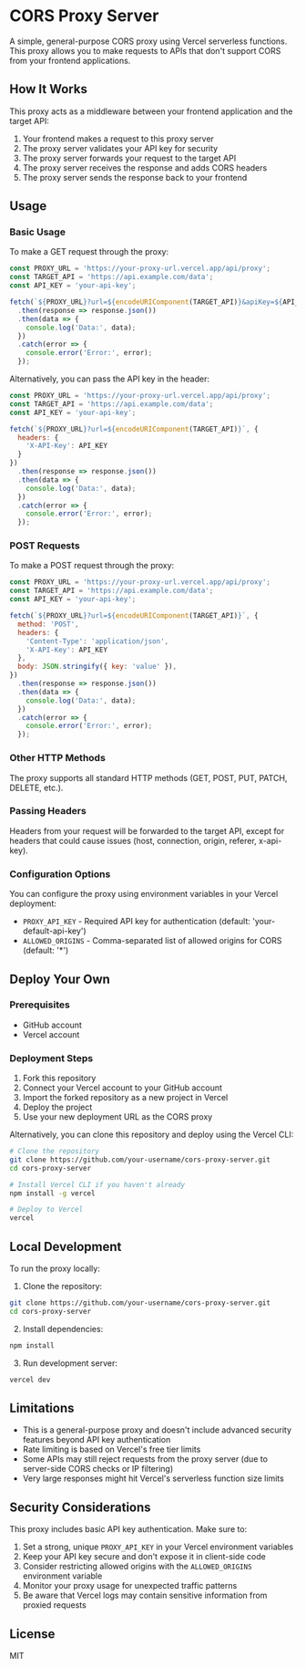 # CORS Proxy Server

A simple, general-purpose CORS proxy using Vercel serverless functions. This proxy allows you to make requests to APIs that don't support CORS from your frontend applications.

## How It Works

This proxy acts as a middleware between your frontend application and the target API:

1. Your frontend makes a request to this proxy server
2. The proxy server validates your API key for security
3. The proxy server forwards your request to the target API
4. The proxy server receives the response and adds CORS headers
5. The proxy server sends the response back to your frontend

## Usage

### Basic Usage

To make a GET request through the proxy:

```javascript
const PROXY_URL = 'https://your-proxy-url.vercel.app/api/proxy';
const TARGET_API = 'https://api.example.com/data';
const API_KEY = 'your-api-key';

fetch(`${PROXY_URL}?url=${encodeURIComponent(TARGET_API)}&apiKey=${API_KEY}`)
  .then(response => response.json())
  .then(data => {
    console.log('Data:', data);
  })
  .catch(error => {
    console.error('Error:', error);
  });
```

Alternatively, you can pass the API key in the header:

```javascript
const PROXY_URL = 'https://your-proxy-url.vercel.app/api/proxy';
const TARGET_API = 'https://api.example.com/data';
const API_KEY = 'your-api-key';

fetch(`${PROXY_URL}?url=${encodeURIComponent(TARGET_API)}`, {
  headers: {
    'X-API-Key': API_KEY
  }
})
  .then(response => response.json())
  .then(data => {
    console.log('Data:', data);
  })
  .catch(error => {
    console.error('Error:', error);
  });
```

### POST Requests

To make a POST request through the proxy:

```javascript
const PROXY_URL = 'https://your-proxy-url.vercel.app/api/proxy';
const TARGET_API = 'https://api.example.com/data';
const API_KEY = 'your-api-key';

fetch(`${PROXY_URL}?url=${encodeURIComponent(TARGET_API)}`, {
  method: 'POST',
  headers: {
    'Content-Type': 'application/json',
    'X-API-Key': API_KEY
  },
  body: JSON.stringify({ key: 'value' }),
})
  .then(response => response.json())
  .then(data => {
    console.log('Data:', data);
  })
  .catch(error => {
    console.error('Error:', error);
  });
```

### Other HTTP Methods

The proxy supports all standard HTTP methods (GET, POST, PUT, PATCH, DELETE, etc.).

### Passing Headers

Headers from your request will be forwarded to the target API, except for headers that could cause issues (host, connection, origin, referer, x-api-key).

### Configuration Options

You can configure the proxy using environment variables in your Vercel deployment:

- `PROXY_API_KEY` - Required API key for authentication (default: 'your-default-api-key')
- `ALLOWED_ORIGINS` - Comma-separated list of allowed origins for CORS (default: '*')

## Deploy Your Own

### Prerequisites

- GitHub account
- Vercel account

### Deployment Steps

1. Fork this repository
2. Connect your Vercel account to your GitHub account
3. Import the forked repository as a new project in Vercel
4. Deploy the project
5. Use your new deployment URL as the CORS proxy

Alternatively, you can clone this repository and deploy using the Vercel CLI:

```bash
# Clone the repository
git clone https://github.com/your-username/cors-proxy-server.git
cd cors-proxy-server

# Install Vercel CLI if you haven't already
npm install -g vercel

# Deploy to Vercel
vercel
```

## Local Development

To run the proxy locally:

1. Clone the repository:
```bash
git clone https://github.com/your-username/cors-proxy-server.git
cd cors-proxy-server
```

2. Install dependencies:
```bash
npm install
```

3. Run development server:
```bash
vercel dev
```

## Limitations

- This is a general-purpose proxy and doesn't include advanced security features beyond API key authentication
- Rate limiting is based on Vercel's free tier limits
- Some APIs may still reject requests from the proxy server (due to server-side CORS checks or IP filtering)
- Very large responses might hit Vercel's serverless function size limits

## Security Considerations

This proxy includes basic API key authentication. Make sure to:

1. Set a strong, unique `PROXY_API_KEY` in your Vercel environment variables
2. Keep your API key secure and don't expose it in client-side code
3. Consider restricting allowed origins with the `ALLOWED_ORIGINS` environment variable
4. Monitor your proxy usage for unexpected traffic patterns
5. Be aware that Vercel logs may contain sensitive information from proxied requests

## License

MIT